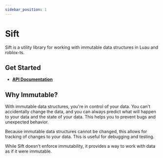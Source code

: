 ```yaml
---
sidebar_position: 1
---
```


# Sift

Sift is a utility library for working with immutable data structures in Luau and roblox-ts.

## Get Started

- [**API Documentation**](/api)

## Why Immutable?

With immutable data structures, you're in control of your data. You can't accidentally change the data, and you can always predict what will happen to your data and the state of your data. This helps you to prevent bugs and unexpected behavior.

Because immutable data structures cannot be changed, this allows for tracking of changes to your data. This is useful for debugging and testing.

While Sift doesn't enforce immutability, it provides a way to work with data as if it were immutable.
